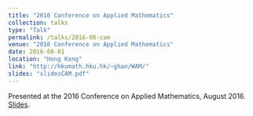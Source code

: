 ```yaml
---
title: "2016 Conference on Applied Mathematics"
collection: talks
type: "Talk"
permalink: /talks/2016-08-cam
venue: "2016 Conference on Applied Mathematics"
date: 2016-08-01
location: "Hong Kong"
link: "http://hkumath.hku.hk/~ghan/WAM/"
slides: "slidesCAM.pdf"
---
```


Presented at the 2016 Conference on Applied Mathematics, August 2016. [Slides](slidesCAM.pdf).
